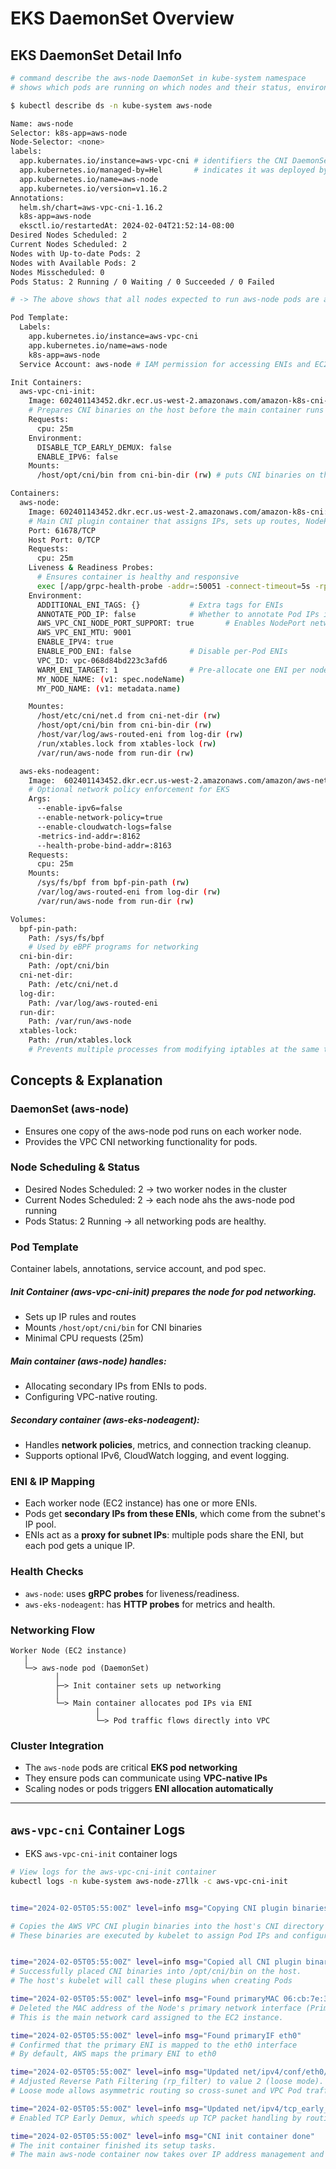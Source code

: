 # EKS DaemonSet Overview 

## EKS DaemonSet Detail Info 

```bash 
# command describe the aws-node DaemonSet in kube-system namespace
# shows which pods are running on which nodes and their status, environments, volumes, etc. 

$ kubectl describe ds -n kube-system aws-node

Name: aws-node
Selector: k8s-app=aws-node
Node-Selector: <none>
labels: 
  app.kubernates.io/instance=aws-vpc-cni # identifiers the CNI DaemonSet instance 
  app.kubernetes.io/managed-by=Hel       # indicates it was deployed by Helm 
  app.kubernetes.io/name=aws-node
  app.kubernetes.io/version=v1.16.2
Annotations:
  helm.sh/chart=aws-vpc-cni-1.16.2
  k8s-app=aws-node 
  eksctl.io/restartedAt: 2024-02-04T21:52:14-08:00
Desired Nodes Scheduled: 2
Current Nodes Scheduled: 2
Nodes with Up-to-date Pods: 2
Nodes with Available Pods: 2
Nodes Misscheduled: 0
Pods Status: 2 Running / 0 Waiting / 0 Succeeded / 0 Failed 

# -> The above shows that all nodes expected to run aws-node pods are actually running them 

Pod Template: 
  Labels: 
    app.kubernetes.io/instance=aws-vpc-cni
    app.kubernetes.io/name=aws-node
    k8s-app=aws-node
  Service Account: aws-node # IAM permission for accessing ENIs and EC2 metadata 

Init Containers:
  aws-vpc-cni-init:
    Image: 602401143452.dkr.ecr.us-west-2.amazonaws.com/amazon-k8s-cni-init:v1.16.2-eksbuild.1
    # Prepares CNI binaries on the host before the main container runs 
    Requests:
      cpu: 25m
    Environment:
      DISABLE_TCP_EARLY_DEMUX: false 
      ENABLE_IPV6: false 
    Mounts:
      /host/opt/cni/bin from cni-bin-dir (rw) # puts CNI binaries on the host for kubelet to use 

Containers:
  aws-node: 
    Image: 602401143452.dkr.ecr.us-west-2.amazonaws.com/amazon-k8s-cni:v1.16.2-eksbuild.1
    # Main CNI plugin container that assigns IPs, sets up routes, NodePort, ENIs
    Port: 61678/TCP
    Host Port: 0/TCP
    Requests:
      cpu: 25m
    Liveness & Readiness Probes:
      # Ensures container is healthy and responsive 
      exec [/app/grpc-health-probe -addr=:50051 -connect-timeout=5s -rpc-timeout=10s period=10s]
    Environment:
      ADDITIONAL_ENI_TAGS: {}           # Extra tags for ENIs
      ANNOTATE_POD_IP: false            # Whether to annotate Pod IPs in metadata 
      AWS_VPC_CNI_NODE_PORT_SUPPORT: true       # Enables NodePort networking
      AWS_VPC_ENI_MTU: 9001 
      ENABLE_IPV4: true 
      ENABLE_POD_ENI: false             # Disable per-Pod ENIs
      VPC_ID: vpc-068d84bd223c3afd6
      WARM_ENI_TARGET: 1                # Pre-allocate one ENI per node for performance 
      MY_NODE_NAME: (v1: spec.nodeName)
      MY_POD_NAME: (v1: metadata.name)

    Mountes:
      /host/etc/cni/net.d from cni-net-dir (rw)
      /host/opt/cni/bin from cni-bin-dir (rw)
      /host/var/log/aws-routed-eni from log-dir (rw)
      /run/xtables.lock from xtables-lock (rw)
      /var/run/aws-node from run-dir (rw) 

  aws-eks-nodeagent:
    Image:  602401143452.dkr.ecr.us-west-2.amazonaws.com/amazon/aws-network-policy-agent:v1.0.7-eksbuild.1
    # Optional network policy enforcement for EKS 
    Args:
      --enable-ipv6=false 
      --enable-network-policy=true 
      --enable-cloudwatch-logs=false 
      -metrics-ind-addr=:8162
      --health-probe-bind-addr=:8163
    Requests:
      cpu: 25m
    Mounts:
      /sys/fs/bpf from bpf-pin-path (rw)
      /var/log/aws-routed-eni from log-dir (rw)
      /var/run/aws-node from run-dir (rw)

Volumes:
  bpf-pin-path:
    Path: /sys/fs/bpf
    # Used by eBPF programs for networking
  cni-bin-dir:
    Path: /opt/cni/bin
  cni-net-dir:
    Path: /etc/cni/net.d
  log-dir:
    Path: /var/log/aws-routed-eni
  run-dir:
    Path: /var/run/aws-node
  xtables-lock:
    Path: /run/xtables.lock
    # Prevents multiple processes from modifying iptables at the same time
```

## Concepts & Explanation
### DaemonSet (aws-node)
- Ensures one copy of the aws-node pod runs on each worker node. 
- Provides the VPC CNI networking functionality for pods. 

### Node Scheduling & Status
- Desired Nodes Scheduled: 2 -> two worker nodes in the cluster
- Current Nodes Scheduled: 2 -> each node ahs the aws-node pod running
- Pods Status: 2 Running -> all networking pods are healthy.

### Pod Template 
Container labels, annotations, service account, and pod spec. 
##### Init Container (**aws-vpc-cni-init**) prepares the node for pod networking. 
- Sets up IP rules and routes
- Mounts `/host/opt/cni/bin` for CNI binaries
- Minimal CPU requests (25m)

##### Main container (**aws-node**) handles: 
- Allocating secondary IPs from ENIs to pods. 
- Configuring VPC-native routing. 


##### Secondary container (**aws-eks-nodeagent**):
- Handles **network policies**, metrics, and connection tracking cleanup.
- Supports optional IPv6, CloudWatch logging, and event logging. 


### ENI & IP Mapping 
- Each worker node (EC2 instance) has one or more ENIs. 
- Pods get **secondary IPs from these ENIs**, which come from the subnet's IP pool.
- ENIs act as a **proxy for subnet IPs**: multiple pods share the ENI, but each pod gets a unique IP.

### Health Checks 
- `aws-node`: uses **gRPC probes** for liveness/readiness.
- `aws-eks-nodeagent`: has **HTTP probes** for metrics and health. 

### Networking Flow 
```
Worker Node (EC2 instance)
   │
   └─> aws-node pod (DaemonSet)
          │
          ├─> Init container sets up networking
          │
          └─> Main container allocates pod IPs via ENI
                   │
                   └─> Pod traffic flows directly into VPC
```

### Cluster Integration 
- The `aws-node` pods are critical **EKS pod networking**
- They ensure pods can communicate using **VPC-native IPs**
- Scaling nodes or pods triggers **ENI allocation automatically**


--- 

## `aws-vpc-cni` Container Logs
- EKS `aws-vpc-cni-init` container logs 

```bash 
# View logs for the aws-vpc-cni-init container 
kubectl logs -n kube-system aws-node-z7llk -c aws-vpc-cni-init 


time="2024-02-05T05:55:00Z" level=info msg="Copying CNI plugin binaries ..."

# Copies the AWS VPC CNI plugin binaries into the host's CNI directory
# These binaries are executed by kubelet to assign Pod IPs and configure network routes. 


time="2024-02-05T05:55:00Z" level=info msg="Copied all CNI plugin binaries to /host/opt/cni/bin"
# Successfully placed CNI binaries into /opt/cni/bin on the host.
# The host's kubelet will call these plugins when creating Pods

time="2024-02-05T05:55:00Z" level=info msg="Found primaryMAC 06:cb:7e:3b:e4:d3"
# Deleted the MAC address of the Node's primary network interface (Primary ENI).
# This is the main network card assigned to the EC2 instance.

time="2024-02-05T05:55:00Z" level=info msg="Found primaryIF eth0"
# Confirmed that the primary ENI is mapped to the eth0 interface
# By default, AWS maps the primary ENI to eth0

time="2024-02-05T05:55:00Z" level=info msg="Updated net/ipv4/conf/eth0/rp_filter to 2"
# Adjusted Reverse Path Filtering (rp_filter) to value 2 (loose mode).
# Loose mode allows asymmetric routing so cross-sunet and VPC Pod traffic won't be dropped. 

time="2024-02-05T05:55:00Z" level=info msg="Updated net/ipv4/tcp_early_demux to 1"
# Enabled TCP Early Demux, which speeds up TCP packet handling by routing packets faster to the correct sockets.

time="2024-02-05T05:55:00Z" level=info msg="CNI init container done"
# The init container finished its setup tasks.
# The main aws-node container now takes over IP address management and ongoing network configuration.
```

